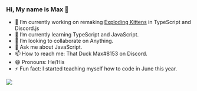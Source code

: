 ### Hi, My name is Max 👋

- 🔭 I’m currently working on remaking [Exploding Kittens](https://explodingkittens.com/) in TypeScript and Discord.js
- 🌱 I’m currently learning TypeScript and JavaScript.
- 👯 I’m looking to collaborate on Anything.
- 💬 Ask me about JavaScript.
- 📫 How to reach me: That Duck Max#8153 on Discord.
- 😄 Pronouns: He/His
- ⚡ Fun fact: I started teaching myself how to code in June this year.

<img src="https://github-readme-stats.vercel.app/api?username=Maxisthemoose&&show_icons=true&title_color=ffffff&icon_color=bb2acf&text_color=daf7dc&bg_color=151515">
